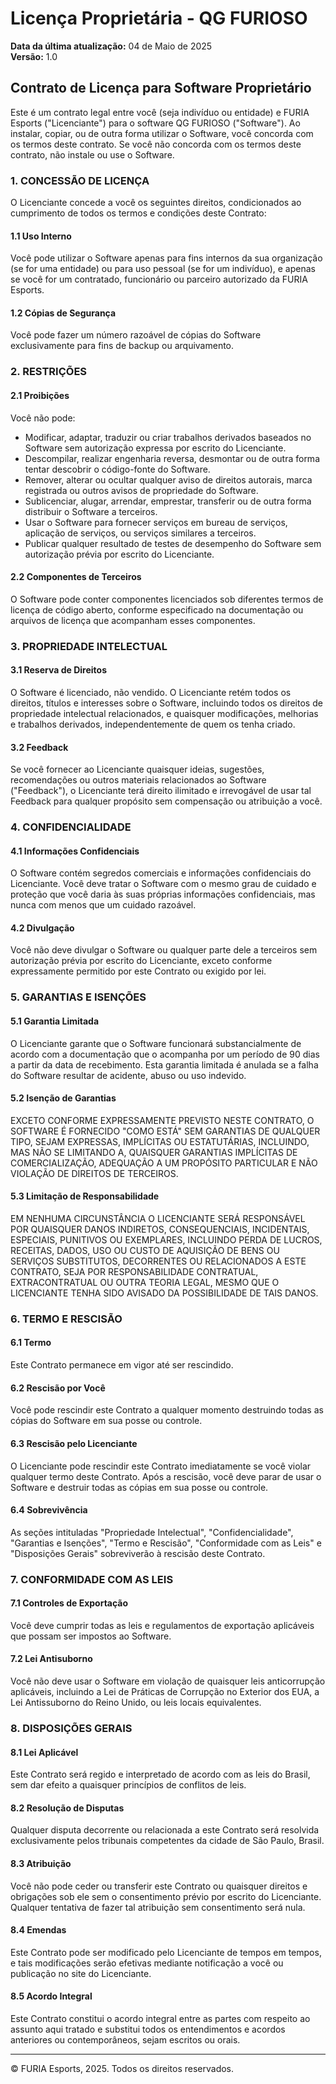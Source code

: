 # Licença Proprietária - QG FURIOSO

**Data da última atualização:** 04 de Maio de 2025  
**Versão:** 1.0

## Contrato de Licença para Software Proprietário

Este é um contrato legal entre você (seja indivíduo ou entidade) e FURIA Esports ("Licenciante") para o software QG FURIOSO ("Software"). Ao instalar, copiar, ou de outra forma utilizar o Software, você concorda com os termos deste contrato. Se você não concorda com os termos deste contrato, não instale ou use o Software.

### 1. CONCESSÃO DE LICENÇA

O Licenciante concede a você os seguintes direitos, condicionados ao cumprimento de todos os termos e condições deste Contrato:

#### 1.1 Uso Interno

Você pode utilizar o Software apenas para fins internos da sua organização (se for uma entidade) ou para uso pessoal (se for um indivíduo), e apenas se você for um contratado, funcionário ou parceiro autorizado da FURIA Esports.

#### 1.2 Cópias de Segurança

Você pode fazer um número razoável de cópias do Software exclusivamente para fins de backup ou arquivamento.

### 2. RESTRIÇÕES

#### 2.1 Proibições

Você não pode:
- Modificar, adaptar, traduzir ou criar trabalhos derivados baseados no Software sem autorização expressa por escrito do Licenciante.
- Descompilar, realizar engenharia reversa, desmontar ou de outra forma tentar descobrir o código-fonte do Software.
- Remover, alterar ou ocultar qualquer aviso de direitos autorais, marca registrada ou outros avisos de propriedade do Software.
- Sublicenciar, alugar, arrendar, emprestar, transferir ou de outra forma distribuir o Software a terceiros.
- Usar o Software para fornecer serviços em bureau de serviços, aplicação de serviços, ou serviços similares a terceiros.
- Publicar qualquer resultado de testes de desempenho do Software sem autorização prévia por escrito do Licenciante.

#### 2.2 Componentes de Terceiros

O Software pode conter componentes licenciados sob diferentes termos de licença de código aberto, conforme especificado na documentação ou arquivos de licença que acompanham esses componentes.

### 3. PROPRIEDADE INTELECTUAL

#### 3.1 Reserva de Direitos

O Software é licenciado, não vendido. O Licenciante retém todos os direitos, títulos e interesses sobre o Software, incluindo todos os direitos de propriedade intelectual relacionados, e quaisquer modificações, melhorias e trabalhos derivados, independentemente de quem os tenha criado.

#### 3.2 Feedback

Se você fornecer ao Licenciante quaisquer ideias, sugestões, recomendações ou outros materiais relacionados ao Software ("Feedback"), o Licenciante terá direito ilimitado e irrevogável de usar tal Feedback para qualquer propósito sem compensação ou atribuição a você.

### 4. CONFIDENCIALIDADE

#### 4.1 Informações Confidenciais

O Software contém segredos comerciais e informações confidenciais do Licenciante. Você deve tratar o Software com o mesmo grau de cuidado e proteção que você daria às suas próprias informações confidenciais, mas nunca com menos que um cuidado razoável.

#### 4.2 Divulgação

Você não deve divulgar o Software ou qualquer parte dele a terceiros sem autorização prévia por escrito do Licenciante, exceto conforme expressamente permitido por este Contrato ou exigido por lei.

### 5. GARANTIAS E ISENÇÕES

#### 5.1 Garantia Limitada

O Licenciante garante que o Software funcionará substancialmente de acordo com a documentação que o acompanha por um período de 90 dias a partir da data de recebimento. Esta garantia limitada é anulada se a falha do Software resultar de acidente, abuso ou uso indevido.

#### 5.2 Isenção de Garantias

EXCETO CONFORME EXPRESSAMENTE PREVISTO NESTE CONTRATO, O SOFTWARE É FORNECIDO "COMO ESTÁ" SEM GARANTIAS DE QUALQUER TIPO, SEJAM EXPRESSAS, IMPLÍCITAS OU ESTATUTÁRIAS, INCLUINDO, MAS NÃO SE LIMITANDO A, QUAISQUER GARANTIAS IMPLÍCITAS DE COMERCIALIZAÇÃO, ADEQUAÇÃO A UM PROPÓSITO PARTICULAR E NÃO VIOLAÇÃO DE DIREITOS DE TERCEIROS.

#### 5.3 Limitação de Responsabilidade

EM NENHUMA CIRCUNSTÂNCIA O LICENCIANTE SERÁ RESPONSÁVEL POR QUAISQUER DANOS INDIRETOS, CONSEQUENCIAIS, INCIDENTAIS, ESPECIAIS, PUNITIVOS OU EXEMPLARES, INCLUINDO PERDA DE LUCROS, RECEITAS, DADOS, USO OU CUSTO DE AQUISIÇÃO DE BENS OU SERVIÇOS SUBSTITUTOS, DECORRENTES OU RELACIONADOS A ESTE CONTRATO, SEJA POR RESPONSABILIDADE CONTRATUAL, EXTRACONTRATUAL OU OUTRA TEORIA LEGAL, MESMO QUE O LICENCIANTE TENHA SIDO AVISADO DA POSSIBILIDADE DE TAIS DANOS.

### 6. TERMO E RESCISÃO

#### 6.1 Termo

Este Contrato permanece em vigor até ser rescindido.

#### 6.2 Rescisão por Você

Você pode rescindir este Contrato a qualquer momento destruindo todas as cópias do Software em sua posse ou controle.

#### 6.3 Rescisão pelo Licenciante

O Licenciante pode rescindir este Contrato imediatamente se você violar qualquer termo deste Contrato. Após a rescisão, você deve parar de usar o Software e destruir todas as cópias em sua posse ou controle.

#### 6.4 Sobrevivência

As seções intituladas "Propriedade Intelectual", "Confidencialidade", "Garantias e Isenções", "Termo e Rescisão", "Conformidade com as Leis" e "Disposições Gerais" sobreviverão à rescisão deste Contrato.

### 7. CONFORMIDADE COM AS LEIS

#### 7.1 Controles de Exportação

Você deve cumprir todas as leis e regulamentos de exportação aplicáveis que possam ser impostos ao Software.

#### 7.2 Lei Antisuborno

Você não deve usar o Software em violação de quaisquer leis anticorrupção aplicáveis, incluindo a Lei de Práticas de Corrupção no Exterior dos EUA, a Lei Antissuborno do Reino Unido, ou leis locais equivalentes.

### 8. DISPOSIÇÕES GERAIS

#### 8.1 Lei Aplicável

Este Contrato será regido e interpretado de acordo com as leis do Brasil, sem dar efeito a quaisquer princípios de conflitos de leis.

#### 8.2 Resolução de Disputas

Qualquer disputa decorrente ou relacionada a este Contrato será resolvida exclusivamente pelos tribunais competentes da cidade de São Paulo, Brasil.

#### 8.3 Atribuição

Você não pode ceder ou transferir este Contrato ou quaisquer direitos e obrigações sob ele sem o consentimento prévio por escrito do Licenciante. Qualquer tentativa de fazer tal atribuição sem consentimento será nula.

#### 8.4 Emendas

Este Contrato pode ser modificado pelo Licenciante de tempos em tempos, e tais modificações serão efetivas mediante notificação a você ou publicação no site do Licenciante.

#### 8.5 Acordo Integral

Este Contrato constitui o acordo integral entre as partes com respeito ao assunto aqui tratado e substitui todos os entendimentos e acordos anteriores ou contemporâneos, sejam escritos ou orais.

---
© FURIA Esports, 2025. Todos os direitos reservados.